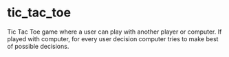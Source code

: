 # tic_tac_toe
Tic Tac Toe game where a user can play with another player or computer. If played with computer, for every user decision computer tries to make best of possible decisions.
